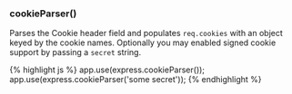 <h3 id='cookieParser'>cookieParser()</h3>

Parses the Cookie header field and populates `req.cookies`
with an object keyed by the cookie names. Optionally you may enabled
signed cookie support by passing a `secret` string.

{% highlight js %}
app.use(express.cookieParser());
app.use(express.cookieParser('some secret'));
{% endhighlight %}
